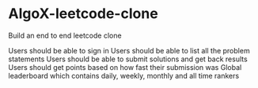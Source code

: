# AlgoX-leetcode-clone
Build an end to end leetcode clone

Users should be able to sign in
Users should be able to list all the problem statements
Users should be able to submit solutions and get back results
Users should get points based on how fast their submission was
Global leaderboard which contains daily, weekly, monthly and all time rankers 
